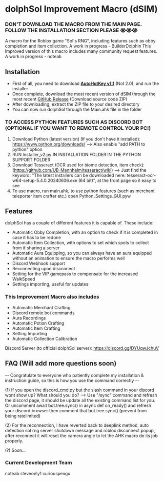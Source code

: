 # dolphSol Improvement Macro (dSIM)
### DON'T DOWNLOAD THE MACRO FROM THE MAIN PAGE. FOLLOW THE INSTALLATION SECTION PLEASE 😭😭😭
 A macro for the Roblox game "Sol's RNG", including features such as obby completion and item collection. A work in progress - BuilderDolphin
 This Improved version of this macro includes many community request features. A work in progress - noteab

## Installation
  - First of all, you need to download **[AutoHotKey v1.1](https://www.autohotkey.com/)** (Not 2.0), and run the installer
  - Once complete, download the most recent version of dSIM through the most recent [GitHub Release](https://github.com/noteab/dolphSol-Improvement-Macro/releases/latest) (Download source code ZIP)
  - After downloading, extract the ZIP file to your desired directory
  - You can now run dolphSol through the Main.ahk file in the folder
### TO ACCESS PYTHON FEATURES SUCH AS DISCORD BOT (OPTIONAL IF YOU WANT TO REMOTE CONTROL YOUR PC!)

1. Download Python (latest version) (If you don't have it installed): https://www.python.org/downloads/ --> Also enable "add PATH to python" option
2. RUN Installer_v2.py  IN INSTALLATION FOLDER IN THE PYTHON SUPPORT FOLDER
3.  Download Tesseract (OCR used for biome detection, item check): (https://github.com/UB-Mannheim/tesseract/wiki)
--> Just find the keyword: "The latest installers can be downloaded here: tesseract-ocr-w64-setup-5.4.0.20240606.exe (64 bit)", at the front page so it easy to see
4. To use macro, run main.ahk, to use python features (such as merchant teleporter item crafter etc.) open Python_Settings_GUI.pyw

## Features
dolphSol has a couple of different features it is capable of. These include:
 - Automatic Obby Completion, with an option to check if it is completed in case it has to be redone
 - Automatic Item Collection, with options to set which spots to collect from if sharing a server
 - Automatic Aura Equipping, so you can always have an aura equipped without an animation to ensure the macro performs well
 - Discord Webhook support
 - Reconnecting upon disconnect
 - Setting for the VIP gamepass to compensate for the increased WalkSpeed
 - Settings importing, useful for updates
### This Improvement Macro also includes
 - Automatic Merchant Crafting
 - Discord remote bot commands
 - Aura Recordings
 - Automatic Potion Crafting
 - Automatic Item Crafting
 - Setting Importing
 - Automatic Collection Calibration

Discord Server (to official dolphSol server): https://discord.gg/DYUqwJchuV

## FAQ (Will add more questions soon)
-- Congratulate to everyone who patiently complete my installation & instruction guide, so this is how you use the command correctly --

(1) If you open the discord_cmd.py but the slash command in your discord wont show up? What should you do? --> Use "/sync" command and refresh the discord page, it should be update all the existing command list for you. Or uncomment await bot.tree.sync() in async def on_ready() and refresh your discord browser then comment that bot.tree.sync() (prevent from being ratelimited)

(2) For the reconnection, I have reverted back to deeplink method, auto detection sol rng server shutdown message and roblox disconnect popup, after reconnect it will reset the camera angle to let the AHK macro do its job properly.

(?) Soon...

### Current Development Team
noteab
steveonly1
curiouspengu
